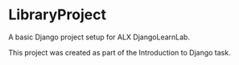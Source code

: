 # LibraryProject
A basic Django project setup for ALX DjangoLearnLab.

This project was created as part of the Introduction to Django task.
